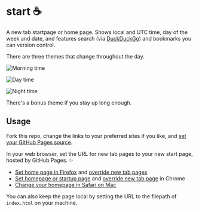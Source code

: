 # start ☕

A new tab startpage or home page. Shows local and UTC time, day of the week and date, and features search (via [DuckDuckGo](https://duckduckgo.com/)) and bookmarks you can version control.

There are three themes that change throughout the day.

![Morning time](./img/morning.png)

![Day time](./img/day.png)

![Night time](./img/night.png)

There's a bonus theme if you stay up long enough.

## Usage

Fork this repo, change the links to your preferred sites if you like, and [set your GitHub Pages source](https://docs.github.com/en/github/working-with-github-pages/configuring-a-publishing-source-for-your-github-pages-site).

In your web browser, set the URL for new tab pages to your new start page, hosted by GitHub Pages. ✨

- [Set home page in Firefox](https://support.mozilla.org/en-US/kb/how-to-set-the-home-page) and [override new tab pages](https://addons.mozilla.org/en-US/firefox/addon/new-tab-override/)
- [Set homepage or startup page](https://support.google.com/chrome/answer/95314) and [override new tab page](https://chrome.google.com/webstore/detail/new-tab-redirect/icpgjfneehieebagbmdbhnlpiopdcmna/) in Chrome
- [Change your homepage in Safari on Mac](https://support.apple.com/guide/safari/change-your-homepage-ibrw1020/mac)

You can also keep the page local by setting the URL to the filepath of `index.html` on your machine.
